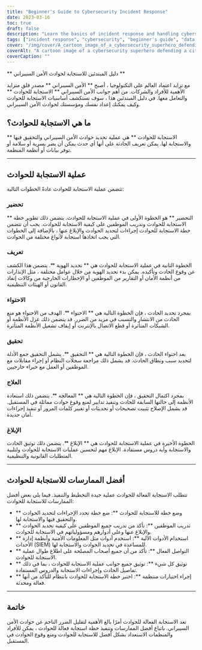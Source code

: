 ```yaml
---
title: "Beginner's Guide to Cybersecurity Incident Response"
date: 2023-03-16
toc: true
draft: false
description: "Learn the basics of incident response and handling cybersecurity incidents with this beginner's guide."
tags: ["incident response", "cybersecurity", "beginner's guide", "data protection", "data security", "IT security", "network security", "cyber attacks", "information security", "cybercrime", "digital security", "IT infrastructure", "data breaches", "cyber threats", "cyber defense", "incident management", "data recovery", "security planning", "risk management", "cybersecurity strategy"]
cover: "/img/cover/A_cartoon_image_of_a_cybersecurity_superhero_defending_a_city.png"
coverAlt: "A cartoon image of a cybersecurity superhero defending a city against cyber threats."
coverCaption: ""
---
```

 ** دليل المبتدئين للاستجابة لحوادث الأمن السيبراني **  مع تزايد اعتماد العالم على التكنولوجيا ، أصبح ** الأمن السيبراني ** مصدر قلق متزايد الأهمية للأفراد والشركات. من أهم جوانب الأمن السيبراني ** الاستجابة للحوادث ** والتعامل معها. في دليل المبتدئين هذا ، سوف نستكشف أساسيات الاستجابة للحوادث وكيف يمكنك إعداد نفسك ومؤسستك لحوادث الأمن السيبراني.  ## ما هي الاستجابة للحوادث؟  ** الاستجابة للحوادث ** هي عملية تحديد حوادث الأمن السيبراني والتحقيق فيها والاستجابة لها. يمكن تعريف الحادثة على أنها أي حدث يمكن أن يضر بسرية أو سلامة أو توفر بيانات أو أنظمة المنظمة.  ______  ## عملية الاستجابة للحوادث  تتضمن عملية الاستجابة للحوادث عادةً الخطوات التالية:  ### تحضير  ** التحضير ** هو الخطوة الأولى في عملية الاستجابة للحوادث. يتضمن ذلك تطوير خطة الاستجابة للحوادث وتدريب الموظفين على كيفية الاستجابة للحوادث. يجب أن تتضمن خطة الاستجابة للحوادث إجراءات لتحديد الحوادث والإبلاغ عنها ، بالإضافة إلى الخطوات التي يجب اتخاذها استجابة لأنواع مختلفة من الحوادث.  ### تعريف  الخطوة الثانية في عملية الاستجابة للحوادث هي ** تحديد الهوية **. يتضمن هذا الكشف عن وقوع الحادث وتأكيده. يمكن بدء تحديد الهوية من خلال عوامل مختلفة ، مثل الإنذارات من أنظمة الأمان أو التقارير من الموظفين أو الإخطارات الخارجية من وكالات إنفاذ القانون أو الهيئات التنظيمية.  ### الاحتواء  بمجرد تحديد الحادث ، فإن الخطوة التالية هي ** الاحتواء **. الهدف من الاحتواء هو منع الحادث من الانتشار والتسبب في مزيد من الضرر. قد يتضمن ذلك عزل الأنظمة أو الشبكات المتأثرة أو قطع الاتصال بالإنترنت أو إيقاف تشغيل الأنظمة المتأثرة.  ### تحقيق  بعد احتواء الحادث ، فإن الخطوة التالية هي ** التحقيق **. يشمل التحقيق جمع الأدلة لتحديد سبب ونطاق الحادث. قد يشمل ذلك مراجعة سجلات النظام أو إجراء مقابلات مع الموظفين أو العمل مع خبراء خارجيين.  ### العلاج  بمجرد اكتمال التحقيق ، فإن الخطوة التالية هي ** المعالجة **. يتضمن ذلك استعادة الأنظمة إلى حالتها السابقة للحادث وتنفيذ تدابير لمنع وقوع حوادث مماثلة في المستقبل. قد يشمل الإصلاح تثبيت تصحيحات أو تحديثات أو تغيير كلمات المرور أو تنفيذ إجراءات أمان جديدة.  ### الإبلاغ  الخطوة الأخيرة في عملية الاستجابة للحوادث هي ** الإبلاغ **. يتضمن ذلك توثيق الحادث والاستجابة وأية دروس مستفادة. الإبلاغ مهم لتحسين عمليات الاستجابة للحوادث ولتلبية المتطلبات القانونية والتنظيمية.  ______  ## أفضل الممارسات للاستجابة للحوادث  تتطلب الاستجابة الفعالة للحوادث عملية جيدة التخطيط والتنفيذ. فيما يلي بعض أفضل الممارسات للاستجابة للحوادث:  - ** وضع خطة للاستجابة للحوادث **: ضع خطة تحدد الإجراءات لتحديد الحوادث والتحقيق فيها والاستجابة لها. - ** تدريب الموظفين **: تأكد من تدريب جميع الموظفين على كيفية تحديد الحوادث والإبلاغ عنها وعلى أدوارهم ومسؤولياتهم في الاستجابة للحوادث. - ** استخدام الأدوات الآلية **: استخدم أدوات مثل المعلومات الأمنية وأنظمة إدارة الأحداث (SIEM) للمساعدة في تحديد الحوادث والاستجابة لها. - ** التواصل الفعال **: تأكد من أن جميع أصحاب المصلحة على اطلاع طوال عملية الاستجابة للحوادث. - ** توثيق كل شيء **: توثيق جميع جوانب عملية الاستجابة للحوادث ، بما في ذلك تفاصيل الحادث وإجراءات الاستجابة والدروس المستفادة. - ** إجراء اختبارات منتظمة **: اختبر خطة الاستجابة للحوادث بانتظام للتأكد من أنها فعالة ومحدثة.  ______  ## خاتمة  تعد الاستجابة الفعالة للحوادث أمرًا بالغ الأهمية لتقليل الضرر الناجم عن حوادث الأمن السيبراني. باتباع أفضل الممارسات وتنفيذ خطة استجابة فعالة للحوادث ، يمكن للأفراد والمنظمات الاستعداد بشكل أفضل للاستجابة للحوادث ومنع وقوع الحوادث في المستقبل.